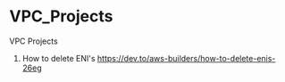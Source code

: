 # VPC_Projects
VPC Projects

1. How to delete ENI's https://dev.to/aws-builders/how-to-delete-enis-26eg
